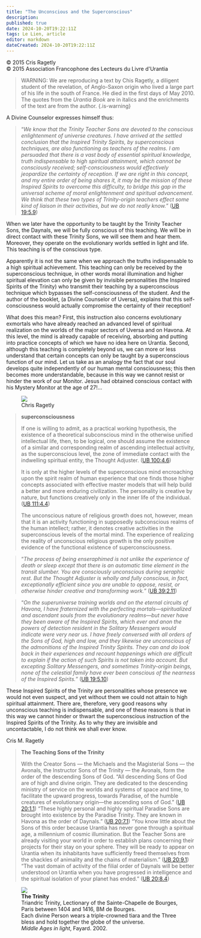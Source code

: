 ```yaml
---
title: "The Unconscious and the Superconscious"
description: 
published: true
date: 2024-10-20T19:22:11Z
tags: Le Lien, article
editor: markdown
dateCreated: 2024-10-20T19:22:11Z
---
```


<p class="v-card v-sheet theme--light gray lighten-3 px-2">© 2015 Cris Ragetly<br>© 2015 Association Francophone des Lecteurs du Livre d'Urantia</p>


> WARNING: We are reproducing a text by Chis Ragetly, a diligent student of the revelation, of Anglo-Saxon origin who lived a large part of his life in the south of France. He died in the first days of May 2010. The quotes from the _Urantia Book_ are in italics and the enrichments of the text are from the author.
{.is-warning}

A Divine Counselor expresses himself thus:

> “_We know that the Trinity Teacher Sons are devoted to the *conscious* enlightenment of universe creatures. I have arrived at the settled conclusion that the Inspired Trinity Spirits, by *superconscious* techniques, are also functioning as teachers of the realms. I am persuaded that there is a vast body of essential spiritual knowledge, truth indispensable to high spiritual attainment, which cannot be consciously received; self-consciousness would effectively jeopardize the certainty of reception. If we are right in this concept, and my entire order of being shares it, it may be the mission of these Inspired Spirits to overcome this difficulty, to bridge this gap in the universal scheme of moral enlightenment and spiritual advancement. We think that these two types of Trinity-origin teachers effect some kind of liaison in their activities, but we do not really know._” ([UB 19:5.9](/en/The_Urantia_Book/19#p5_9))

When we later have the opportunity to be taught by the Trinity Teacher Sons, the Daynals, we will be fully conscious of this teaching. We will be in direct contact with these Trinity Sons, we will see them and hear them. Moreover, they operate on the evolutionary worlds settled in light and life. This teaching is of the conscious type.

Apparently it is not the same when we approach the truths indispensable to a high spiritual achievement. This teaching can only be received by the superconscious technique, in other words moral illumination and higher spiritual elevation can only be given by invisible personalities (the Inspired Spirits of the Trinity) who transmit their teaching by a superconscious technique which bypasses the self-consciousness of the student. And the author of the booklet, (a Divine Counselor of Uversa), explains that this self-consciousness would actually compromise the certainty of their reception!

What does this mean? First, this instruction also concerns evolutionary exmortals who have already reached an advanced level of spiritual realization on the worlds of the major sectors of Uversa and on Havona. At this level, the mind is already capable of receiving, absorbing and putting into practice concepts of which we have no idea here on Urantia. Second, although this teaching is completely beyond us, we can more or less understand that certain concepts can only be taught by a superconscious function of our mind. Let us take as an analogy the fact that our soul develops quite independently of our human mental consciousness; this then becomes more understandable, because in this way we cannot resist or hinder the work of our Monitor. Jesus had obtained conscious contact with his Mystery Monitor at the age of 27!...

<figure id="Figure_13" class="image urantiapedia image-style-align-right">
<img src="/image/article/Le_Lien/images_02/013.jpg">
<figcaption>Chris Ragetly</figcaption>
</figure>

> **superconsciousness**
> 
> If one is willing to admit, as a practical working hypothesis, the existence of a theoretical subconscious mind in the otherwise unified intellectual life, then, to be logical, one should assume the existence of a similar and corresponding realm of ascending intellectual activity, as the superconscious level, the zone of immediate contact with the indwelling spiritual entity, the Thought Adjuster. ([UB 100:4.6](/en/The_Urantia_Book/100#p4_6))
> 
> It is only at the higher levels of the superconscious mind encroaching upon the spirit realm of human experience that one finds those higher concepts associated with effective master models that will help build a better and more enduring civilization. The personality is creative by nature, but functions creatively only in the inner life of the individual. ([UB 111:4.4](/en/The_Urantia_Book/111#p4_4))
> 
> The unconscious nature of religious growth does not, however, mean that it is an activity functioning in supposedly subconscious realms of the human intellect; rather, it denotes creative activities in the superconscious levels of the mortal mind. The experience of realizing the reality of unconscious religious growth is the only positive evidence of the functional existence of superconsciousness.

> “_The process of being enseraphimed is not unlike the experience of death or sleep except that there is an automatic time element in the transit slumber. You are consciously unconscious during seraphic rest. But the Thought Adjuster is wholly and fully conscious, in fact, exceptionally efficient since you are unable to oppose, resist, or otherwise hinder creative and transforming work._” ([UB 39:2.11](/en/The_Urantia_Book/39#p2_11))

> “_On the superuniverse training worlds and on the eternal circuits of Havona, I have fraternized with the perfecting mortals—spiritualized and ascendant souls from the evolutionary realms—but never have they been aware of the Inspired Spirits, which ever and anon the powers of detection resident in the Solitary Messengers would indicate were very near us. I have freely conversed with all orders of the Sons of God, high and low, and they likewise are unconscious of the admonitions of the Inspired Trinity Spirits. They can and do look back in their experiences and recount happenings which are difficult to explain if the action of such Spirits is not taken into account. But excepting Solitary Messengers, and sometimes Trinity-origin beings, none of the celestial family have ever been conscious of the nearness of the Inspired Spirits._” ([UB 19:5.10](/en/The_Urantia_Book/19#p5_10))

These Inspired Spirits of the Trinity are personalities whose presence we would not even suspect, and yet without them we could not attain to high spiritual attainment. There are, therefore, very good reasons why unconscious teaching is indispensable, and one of these reasons is that in this way we cannot hinder or thwart the superconscious instruction of the Inspired Spirits of the Trinity. As to why they are invisible and uncontactable, I do not think we shall ever know.

Cris M. Ragetly

> **The Teaching Sons of the Trinity**
> 
> With the Creator Sons — the Michaels and the Magisterial Sons — the Avonals, the Instructor Sons of the Trinity — the Avonals, form the order of the descending Sons of God.
> “All descending Sons of God are of high and divine origin. They are dedicated to the descending ministry of service on the worlds and systems of space and time, to facilitate the upward progress, towards Paradise, of the humble creatures of evolutionary origin—the ascending sons of God.” ([UB 20:1.1](/en/The_Urantia_Book/20#p1_1))
> “These highly personal and highly spiritual Paradise Sons are brought into existence by the Paradise Trinity. They are known in Havona as the order of Daynals.” ([UB 20:7.1](/en/The_Urantia_Book/20#p7_1))
> “You know little about the Sons of this order because Urantia has never gone through a spiritual age, a millennium of cosmic illumination. But the Teacher Sons are already visiting your world in order to establish plans concerning their projects for their stay on your sphere. They will be ready to appear on Urantia when its inhabitants have sufficiently freed themselves from the shackles of animality and the chains of materialism.” ([UB 20:9.1](/en/The_Urantia_Book/20#p9_1))
> “The vast domain of activity of the filial order of Daynals will be better understood on Urantia when you have progressed in intelligence and the spiritual isolation of your planet has ended.” ([UB 20:8.4](/en/The_Urantia_Book/20#p8_4))

<figure id="Figure_14" class="image urantiapedia image-style-align-left">
<img src="/image/article/Le_Lien/images_02/014.jpg">
<figcaption><b>The Trinity</b><br>Triandric Trinity, Lectionary of the Sainte-Chapelle de Bourges, Paris between 1404 and 1416, BM de Bourges.<br>Each divine Person wears a triple-crowned tiara and the Three bless and hold together the globe of the universe.<br><em>Middle Ages in light</em>, Fayard. 2002.</figcaption>
</figure>

